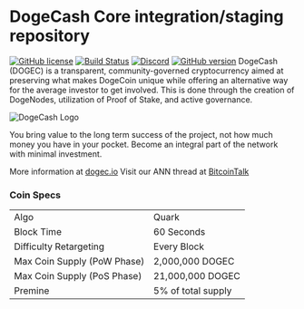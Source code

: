 DogeCash Core integration/staging repository
=====================================
[![GitHub license](https://img.shields.io/github/license/dogecash/dogecash.svg)](https://github.com/dogecash/dogecash-explorer/blob/master/COPYING) [![Build Status](https://travis-ci.com/dogecash/dogecash.svg?branch=master)](https://travis-ci.com/dogecash-crypto/dogecash-explorer) [![Discord](https://img.shields.io/discord/479050479330918410.svg)](http://discord.dogec.io/) [![GitHub version](https://badge.fury.io/gh/dogecash%2Fdogecash.svg)](https://badge.fury.io/gh/dogecash%2Fdogecash)
DogeCash (DOGEC) is a transparent, community-governed cryptocurrency aimed at preserving what makes DogeCoin unique while offering an alternative way for the average investor to get involved. This is done through the creation of DogeNodes, utilization of Proof of Stake, and active governance.


![DogeCash Logo](https://dogec.io/assets/images/logo.svg)


You bring value to the long term success of the project, not how much money you have in your pocket. Become an integral part of the network with minimal investment.

More information at [dogec.io](https://dogec.io) Visit our ANN thread at [BitcoinTalk](https://bitcointalk.org/index.php?topic=5039914.msg46278874)

### Coin Specs
<table>
<tr><td>Algo</td><td>Quark</td></tr>
<tr><td>Block Time</td><td>60 Seconds</td></tr>
<tr><td>Difficulty Retargeting</td><td>Every Block</td></tr>
<tr><td>Max Coin Supply (PoW Phase)</td><td>2,000,000 DOGEC</td></tr>
<tr><td>Max Coin Supply (PoS Phase)</td><td>21,000,000 DOGEC</td></tr>
<tr><td>Premine</td><td>5% of total supply</td></tr>
</table>


